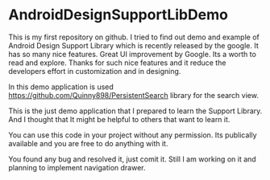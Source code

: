 # AndroidDesignSupportLibDemo
This is my first repository on github. I tried to find out demo and example of Android Design Support Library which is recently released by the google. It has so many nice features. Great UI improvement by Google. Its a worth to read and explore.  Thanks for such nice features and it reduce the developers effort in customization and in designing.

In this demo application is used https://github.com/Quinny898/PersistentSearch library for the search view.




This is the just demo application that I prepared to learn the Support Library. And I thought that It might be helpful to others that want to learn it.

You can use this code in your project without any permission. Its publically available and you are free to do anything with it.

You found any bug and resolved it, just comit it. Still I am working on it and planning to implement navigation drawer.

